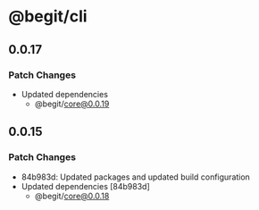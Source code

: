 # @begit/cli

## 0.0.17

### Patch Changes

- Updated dependencies
  - @begit/core@0.0.19

## 0.0.15

### Patch Changes

- 84b983d: Updated packages and updated build configuration
- Updated dependencies [84b983d]
  - @begit/core@0.0.18
